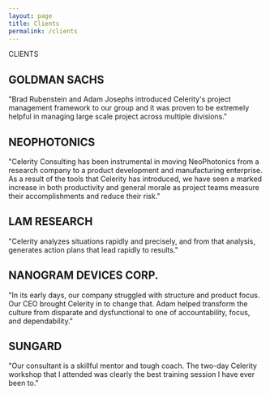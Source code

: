 ```yaml
---
layout: page
title: Clients
permalink: /clients
---
```

CLIENTS
## GOLDMAN SACHS
"Brad Rubenstein and Adam Josephs introduced Celerity's project management framework to our group and it was proven to be extremely helpful in managing large scale project across multiple divisions."
## NEOPHOTONICS
"Celerity Consulting has been instrumental in moving NeoPhotonics from a research company to a product development and manufacturing enterprise. As a result of the tools that Celerity has introduced, we have seen a marked increase in both productivity and general morale as project teams measure their accomplishments and reduce their risk."
## LAM RESEARCH
"Celerity analyzes situations rapidly and precisely, and from that analysis, generates action plans that lead rapidly to results."
## NANOGRAM DEVICES CORP.
"In its early days, our company struggled with structure and product focus. Our CEO brought Celerity in to change that. Adam helped transform the culture from disparate and dysfunctional to one of accountability, focus, and dependability."
## SUNGARD
"Our consultant is a skillful mentor and tough coach. The two-day Celerity workshop that I attended was clearly the best training session I have ever been to."
